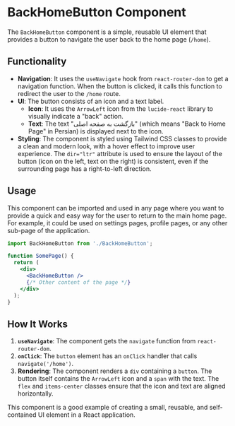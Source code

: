 # BackHomeButton Component

The `BackHomeButton` component is a simple, reusable UI element that provides a button to navigate the user back to the home page (`/home`).

## Functionality

- **Navigation**: It uses the `useNavigate` hook from `react-router-dom` to get a navigation function. When the button is clicked, it calls this function to redirect the user to the `/home` route.
- **UI**: The button consists of an icon and a text label.
  - **Icon**: It uses the `ArrowLeft` icon from the `lucide-react` library to visually indicate a "back" action.
  - **Text**: The text "بازگشت به صفحه اصلی" (which means "Back to Home Page" in Persian) is displayed next to the icon.
- **Styling**: The component is styled using Tailwind CSS classes to provide a clean and modern look, with a hover effect to improve user experience. The `dir="ltr"` attribute is used to ensure the layout of the button (icon on the left, text on the right) is consistent, even if the surrounding page has a right-to-left direction.

## Usage

This component can be imported and used in any page where you want to provide a quick and easy way for the user to return to the main home page. For example, it could be used on settings pages, profile pages, or any other sub-page of the application.

```jsx
import BackHomeButton from './BackHomeButton';

function SomePage() {
  return (
    <div>
      <BackHomeButton />
      {/* Other content of the page */}
    </div>
  );
}
```

## How It Works

1. **`useNavigate`**: The component gets the `navigate` function from `react-router-dom`.
2. **`onClick`**: The `button` element has an `onClick` handler that calls `navigate('/home')`.
3. **Rendering**: The component renders a `div` containing a `button`. The button itself contains the `ArrowLeft` icon and a `span` with the text. The `flex` and `items-center` classes ensure that the icon and text are aligned horizontally.

This component is a good example of creating a small, reusable, and self-contained UI element in a React application.
